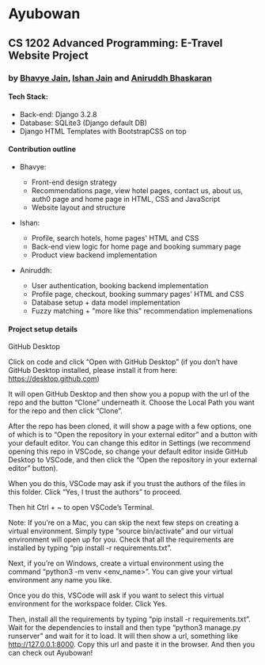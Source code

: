 # Ayubowan

## CS 1202 Advanced Programming: E-Travel Website Project

### by [Bhavye Jain](https://github.com/bhavye2003), [Ishan Jain](https://github.com/ishanjain23) and [Aniruddh Bhaskaran](https://github.com/LaserTrajectory)

#### Tech Stack: 

- Back-end: Django 3.2.8
- Database: SQLite3 (Django default DB)
- Django HTML Templates with BootstrapCSS on top

#### Contribution outline

- Bhavye:
  - Front-end design strategy
  - Recommendations page, view hotel pages, contact us, about us, auth0 page and home page in HTML, CSS and JavaScript
  - Website layout and structure

- Ishan:
  - Profile, search hotels, home pages' HTML and CSS
  - Back-end view logic for home page and booking summary page
  - Product view backend implementation
  
 - Aniruddh:
    - User authentication, booking backend implementation
    - Profile page, checkout, booking summary pages' HTML and CSS
    - Database setup + data model implementation  
    - Fuzzy matching + "more like this" recommendation implemenations


#### Project setup details

GitHub Desktop 

Click on code and click “Open with GitHub Desktop” (if you don’t have GitHub Desktop installed, please install it from here: https://desktop.github.com)

It will open GitHub Desktop and then show you a popup with the url of the repo and the button “Clone” underneath it. Choose the Local Path you want for the repo and then click “Clone”. 

After the repo has been cloned, it will show a page with a few options, one of which is to “Open the repository in your external editor” and a button with your default editor. You can change this editor in Settings (we recommend opening this repo in VSCode, so change your default editor inside GitHub Desktop to VSCode, and then click the “Open the repository in your external editor” button).

When you do this, VSCode may ask if you trust the authors of the files in this folder. Click “Yes, I trust the authors” to proceed.

Then hit Ctrl + ~ to open VSCode’s Terminal. 

Note: If you’re on a Mac, you can skip the next few steps on creating a virtual environment. Simply type “source bin/activate” and our virtual environment will open up for you. Check that all the requirements are installed by typing “pip install -r requirements.txt”. 

Next, if you’re on Windows, create a virtual environment using the command “python3 -m venv <env_name>”. You can give your virtual environment any name you like. 

Once you do this, VSCode will ask if you want to select this virtual environment for the workspace folder. Click Yes. 

Then, install all the requirements by typing “pip install -r requirements.txt”. Wait for the dependencies to install and then type “python3 manage.py runserver” and wait for it to load. It will then show a url, something like http://127.0.0.1:8000. Copy this url and paste it in the browser. And then you can check out Ayubowan!
